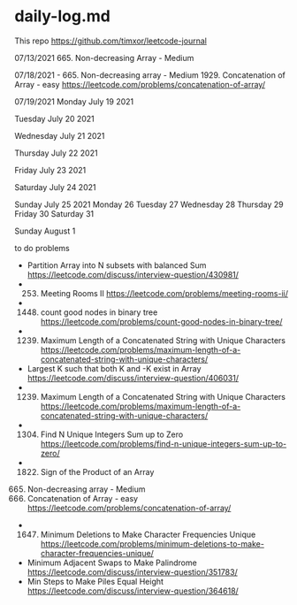 # daily-log.md

This repo
https://github.com/timxor/leetcode-journal

07/13/2021
665. Non-decreasing Array - Medium

07/18/2021 -
665. Non-decreasing array - Medium
1929. Concatenation of Array - easy https://leetcode.com/problems/concatenation-of-array/

07/19/2021
Monday July 19 2021

Tuesday July 20 2021

Wednesday July 21 2021

Thursday July 22 2021

Friday July 23 2021

Saturday July 24 2021

Sunday July 25 2021
Monday 26
Tuesday 27
Wednesday 28
Thursday 29
Friday 30
Saturday 31

Sunday August 1














to do problems
- Partition Array into N subsets with balanced Sum
https://leetcode.com/discuss/interview-question/430981/
- 253. Meeting Rooms II
https://leetcode.com/problems/meeting-rooms-ii/
- 1448. count good nodes in binary tree
https://leetcode.com/problems/count-good-nodes-in-binary-tree/
- 1239. Maximum Length of a Concatenated String with Unique Characters
https://leetcode.com/problems/maximum-length-of-a-concatenated-string-with-unique-characters/
- Largest K such that both K and -K exist in Array
https://leetcode.com/discuss/interview-question/406031/
- 1239. Maximum Length of a Concatenated String with Unique Characters
https://leetcode.com/problems/maximum-length-of-a-concatenated-string-with-unique-characters/
- 1304. Find N Unique Integers Sum up to Zero
https://leetcode.com/problems/find-n-unique-integers-sum-up-to-zero/
- 1822. Sign of the Product of an Array
665. Non-decreasing array - Medium
1929. Concatenation of Array - easy https://leetcode.com/problems/concatenation-of-array/
- 1647. Minimum Deletions to Make Character Frequencies Unique
https://leetcode.com/problems/minimum-deletions-to-make-character-frequencies-unique/
- Minimum Adjacent Swaps to Make Palindrome
https://leetcode.com/discuss/interview-question/351783/
- Min Steps to Make Piles Equal Height
https://leetcode.com/discuss/interview-question/364618/
